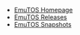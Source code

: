 * [EmuTOS Homepage](http://emutos.sourceforge.net/)
* [EmuTOS Releases](https://sourceforge.net/projects/emutos/files/emutos/)
* [EmuTOS Snapshots](https://sourceforge.net/projects/emutos/files/snapshots/)
